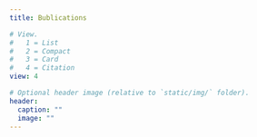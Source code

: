 ```yaml
---
title: Bublications

# View.
#   1 = List
#   2 = Compact
#   3 = Card
#   4 = Citation
view: 4

# Optional header image (relative to `static/img/` folder).
header:
  caption: ""
  image: ""
---
```

